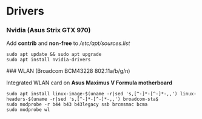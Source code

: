# Drivers

### Nvidia (Asus Strix GTX 970)

Add **contrib** and **non-free** to */etc/apt/sources.list*

```
sudo apt update && sudo apt upgrade
sudo apt install nvidia-drivers
```


### WLAN (Broadcom BCM43228 802.11a/b/g/n)

Integrated WLAN card on **Asus Maximus V Formula motherboard**

```
sudo apt install linux-image-$(uname -r|sed 's,[^-]*-[^-]*-,,') linux-headers-$(uname -r|sed 's,[^-]*-[^-]*-,,') broadcom-sta$
sudo modprobe -r b44 b43 b43legacy ssb brcmsmac bcma
sudo modprobe wl
```
